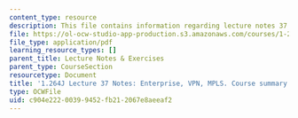 ```yaml
---
content_type: resource
description: This file contains information regarding lecture notes 37.
file: https://ol-ocw-studio-app-production.s3.amazonaws.com/courses/1-264j-database-internet-and-systems-integration-technologies-fall-2013/c904e22200399452fb212067e8aeeaf2_MIT1_264JF13_lect_37.pdf
file_type: application/pdf
learning_resource_types: []
parent_title: Lecture Notes & Exercises
parent_type: CourseSection
resourcetype: Document
title: '1.264J Lecture 37 Notes: Enterprise, VPN, MPLS. Course summary.'
type: OCWFile
uid: c904e222-0039-9452-fb21-2067e8aeeaf2
---
```

